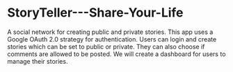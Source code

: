 # StoryTeller---Share-Your-Life
A social network for creating public and private stories.  This app uses a Google OAuth 2.0 strategy for authentication. Users can login and create stories which can be set to public or private. They can also choose if comments are allowed to be posted. We will create a dashboard for users to manage their stories.
